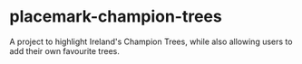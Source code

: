 # placemark-champion-trees
A project to highlight Ireland's Champion Trees, while also allowing users to add their own favourite trees.
